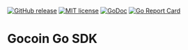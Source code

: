 [![GitHub release](https://img.shields.io/github/release/leonelquinteros/gotext.svg)](https://github.com/leonelquinteros/gocoin-go)
[![MIT license](https://img.shields.io/badge/License-MIT-blue.svg)](LICENSE)
[![GoDoc](https://godoc.org/github.com/leonelquinteros/gocoin-go?status.svg)](https://godoc.org/github.com/leonelquinteros/gocoin-go)
[![Go Report Card](https://goreportcard.com/badge/github.com/leonelquinteros/gocoin-go)](https://goreportcard.com/report/github.com/leonelquinteros/gocoin-go)

# Gocoin Go SDK